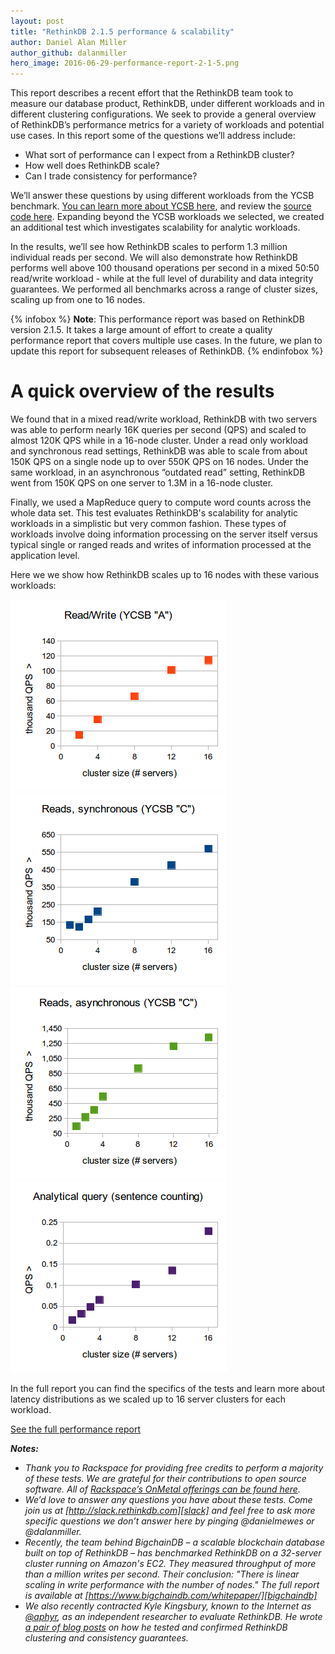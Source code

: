 ```yaml
---
layout: post
title: "RethinkDB 2.1.5 performance & scalability"
author: Daniel Alan Miller
author_github: dalanmiller
hero_image: 2016-06-29-performance-report-2-1-5.png
---
```


This report describes a recent effort that the RethinkDB team took to measure
our database product, RethinkDB, under different workloads and in different
clustering configurations. We seek to provide a general overview of RethinkDB’s
performance metrics for a variety of workloads and potential use cases. In this
report some of the questions we’ll address include:  

* What sort of performance can I expect from a RethinkDB cluster? 
* How well does RethinkDB scale? 
* Can I trade consistency for performance?

We’ll answer these questions by using different workloads from the YCSB
benchmark. [You can learn more about YCSB here][ycsb], and review the [source
code here][ycsb-fork]. Expanding beyond the YCSB workloads we selected, we
created an additional test which investigates scalability for analytic
workloads.

<!--more-->

In the results, we’ll see how RethinkDB scales to perform 1.3 million
individual reads per second. We will also demonstrate how RethinkDB performs
well above 100 thousand operations per second in a mixed 50:50 read/write
workload - while at the full level of durability and data integrity guarantees.
We performed all benchmarks across a range of cluster sizes, scaling up from
one to 16 nodes.

{% infobox %}
__Note__: This performance report was based on RethinkDB version 2.1.5. It
takes a large amount of effort to create a quality performance report that
covers multiple use cases. In the future, we plan to update this report for
subsequent releases of RethinkDB.
{% endinfobox %}

# A quick overview of the results

We found that in a mixed read/write workload, RethinkDB with two servers was
able to perform nearly 16K queries per second (QPS) and scaled to almost 120K
QPS while in a 16-node cluster. Under a read only workload and synchronous read
settings, RethinkDB was able to scale from about 150K QPS on a single node up
to over 550K QPS on 16 nodes. Under the same workload, in an asynchronous
“outdated read” setting, RethinkDB went from 150K QPS on one server to 1.3M in
a 16-node cluster.

Finally, we used a MapReduce query to compute word counts across the whole data
set. This test evaluates RethinkDB's scalability for analytic workloads in a
simplistic but very common fashion. These types of workloads involve doing
information processing on the server itself versus typical single or ranged
reads and writes of information processed at the application level.

Here we we show how RethinkDB scales up to 16 nodes with these various workloads:

![Workload A][w-a]
![Workload C Synchronous][w-c-sync]
![Workload C Asynchronous][w-c-async]
![Analytical][analytical]

In the full report you can find the specifics of the tests and learn more about
latency distributions as we scaled up to 16 server clusters for each workload.

<a class="post-link button outlined dark" href="/docs/2-1-5-performance-report/">See the full performance report <i class="right-arrow"></a>

**Notes:**

* Thank you to Rackspace for providing free credits to perform a majority of
  these tests. We are grateful for their contributions to open source software.
  All of [Rackspace’s OnMetal offerings can be found here][rackspace].
* We’d love to answer any questions you have about these tests. Come join us at
  [http://slack.rethinkdb.com][slack] and feel free to ask more specific
  questions we don’t answer here by pinging @danielmewes or @dalanmiller.
* Recently, the team behind BigchainDB – a scalable blockchain database built
  on top of RethinkDB – has benchmarked RethinkDB on a 32-server cluster
  running on Amazon's EC2. They measured throughput of more than a million
  writes per second. Their conclusion: "There is linear scaling in write
  performance with the number of nodes." The full report is available at
  [https://www.bigchaindb.com/whitepaper/][bigchaindb]
* We also recently contracted Kyle Kingsbury, known to the Internet as
  [@aphyr][aphyr-twitter], as an independent researcher to evaluate RethinkDB.
  He wrote [a pair of blog posts][aphyr-blog] on how he tested and confirmed
  RethinkDB clustering and consistency guarantees.

[aphyr-twitter]: https://twitter.com/aphyr
[aphyr-blog]: https://aphyr.com/tags/RethinkDB
[analytical]: /assets/images/posts/2016-03-15-analytical.png
[bigchaindb]: https://www.bigchaindb.com/whitepaper/
[perf-report]: https://rethinkdb.com/docs/performance-reports/2-1-5-performance-report/
[perf-reports-repo]: https://github.com/rethinkdb/performance-reports
[rackspace]: https://www.rackspace.com/cloud/servers/onmetal
[slack]: http://slack.rethinkdb.com
[w-a]: /assets/images/posts/2016-03-15-w-a.png
[w-c-async]: /assets/images/posts/2016-03-15-w-c-async.png
[w-c-sync]: /assets/images/posts/2016-03-15-w-c-sync.png
[ycsb-fork]: https://github.com/rethinkdb/ycsb
[ycsb]: https://labs.yahoo.com/news/yahoo-cloud-serving-benchmark

